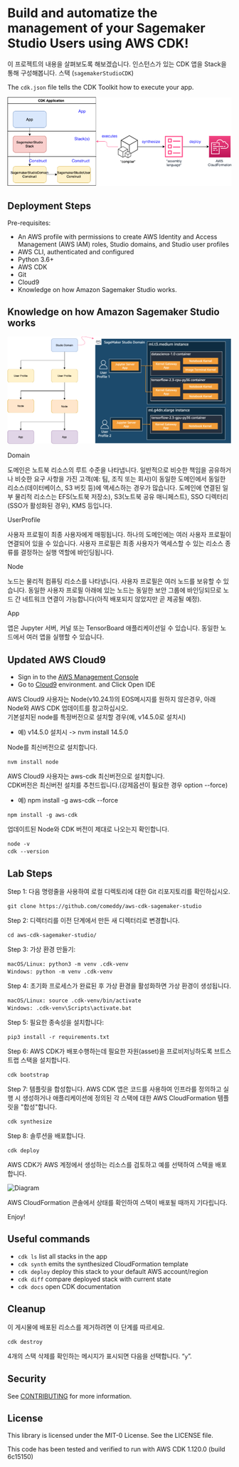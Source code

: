 # Build and automatize the management of your Sagemaker Studio Users using AWS CDK!

이 프로젝트의 내용을 살펴보도록 해보겠습니다. 인스턴스가 있는 CDK 앱을 Stack을 통해 구성해봅니다.
스택 (`sagemakerStudioCDK`)

The `cdk.json` file tells the CDK Toolkit how to execute your app.

![Diagram](img/SM_VPC_3.png)

## Deployment Steps

Pre-requisites:

* An AWS profile with permissions to create AWS Identity and Access Management (AWS IAM) roles, Studio domains, and Studio user profiles
* AWS CLI, authenticated and configured
* Python 3.6+
* AWS CDK
* Git
* Cloud9
* Knowledge on how Amazon Sagemaker Studio works.

## Knowledge on how Amazon Sagemaker Studio works

![Diagram](img/SM_VPC_CDK_Domain.png)

Domain

도메인은 노트북 리소스의 루트 수준을 나타냅니다. 일반적으로 비슷한 책임을 공유하거나 비슷한 요구 사항을 가진 고객(예: 팀, 조직 또는 회사)이 동일한 도메인에서 동일한 리소스(데이터베이스, S3 버킷 등)에 액세스하는 경우가 많습니다. 
도메인에 연결된 일부 물리적 리소스는 EFS(노트북 저장소), S3(노트북 공유 매니페스트), SSO 디렉터리(SSO가 활성화된 경우), KMS 등입니다.

UserProfile

사용자 프로필이 최종 사용자에게 매핑됩니다. 하나의 도메인에는 여러 사용자 프로필이 연결되어 있을 수 있습니다. 
사용자 프로필은 최종 사용자가 액세스할 수 있는 리소스 종류를 결정하는 실행 역할에 바인딩됩니다.

Node

노드는 물리적 컴퓨팅 리소스를 나타냅니다. 사용자 프로필은 여러 노드를 보유할 수 있습니다. 
동일한 사용자 프로필 아래에 있는 노드는 동일한 보안 그룹에 바인딩되므로 노드 간 네트워크 연결이 가능합니다(아직 배포되지 않았지만 곧 제공될 예정).

App

앱은 Jupyter 서버, 커널 또는 TensorBoard 애플리케이션일 수 있습니다. 동일한 노드에서 여러 앱을 실행할 수 있습니다.


## Updated AWS Cloud9

* Sign in to the [AWS Management Console](https://console.aws.amazon.com/)
* Go to [Cloud9](https://console.aws.amazon.com/cloud9/) environment. and Click Open IDE


AWS Cloud9 사용자는 Node(v10.24.1)의 EOS메시지를 원하지 않은경우, 아래 Node와 AWS CDK 업데이트를 참고하십시오. <br>
기본설치된 node를 특정버전으로 설치할 경우(예, v14.5.0로 설치시)<br> 

* 예) v14.5.0 설치시 -> nvm install 14.5.0

Node를 최신버전으로 설치합니다.

`nvm install node`

AWS Cloud9 사용자는 aws-cdk 최신버전으로 설치합니다.<br>
CDK버전은 최신버전 설치를 추천드립니다.(강제옵션이 필요한 경우 option --force) <br>

* 예) npm install -g aws-cdk --force

`npm install -g aws-cdk`

업데이트된 Node와 CDK 버전이 제대로 나오는지 확인합니다.

`node -v` <br>
`cdk --version`

## Lab Steps

Step 1: 다음 명령줄을 사용하여 로컬 디렉토리에 대한 Git 리포지토리를 확인하십시오.

`git clone https://github.com/comeddy/aws-cdk-sagemaker-studio`

Step 2: 디렉터리를 이전 단계에서 만든 새 디렉터리로 변경합니다.

`cd aws-cdk-sagemaker-studio/`

Step 3: 가상 환경 만들기:

`macOS/Linux: python3 -m venv .cdk-venv` <br>
`Windows: python -m venv .cdk-venv`

Step 4: 초기화 프로세스가 완료된 후 가상 환경을 활성화하면 가상 환경이 생성됩니다.

`macOS/Linux: source .cdk-venv/bin/activate` <br>
`Windows: .cdk-venv\Scripts\activate.bat`

Step 5: 필요한 종속성을 설치합니다:

`pip3 install -r requirements.txt`

Step 6: AWS CDK가 배포수행하는데 필요한 자원(asset)을 프로비저닝하도록 브트스트랩 스택을 설치합니다.

`cdk bootstrap`

Step 7: 템플릿을 합성합니다. AWS CDK 앱은 코드를 사용하여 인프라를 정의하고 실행 시 생성하거나
애플리케이션에 정의된 각 스택에 대한 AWS CloudFormation 템플릿을 "합성"합니다.

`cdk synthesize`

Step 8: 솔루션을 배포합니다.

`cdk deploy`

AWS CDK가 AWS 계정에서 생성하는 리소스를 검토하고 예를 선택하여 스택을 배포합니다.

![Diagram](img/aws_cdk_sagemake_studio_deploy_confimation.png)

AWS CloudFormation 콘솔에서 상태를 확인하여 스택이 배포될 때까지 기다립니다.

Enjoy!

## Useful commands

* `cdk ls`          list all stacks in the app
* `cdk synth`       emits the synthesized CloudFormation template
* `cdk deploy`      deploy this stack to your default AWS account/region
* `cdk diff`        compare deployed stack with current state
* `cdk docs`        open CDK documentation

## Cleanup

이 게시물에 배포된 리소스를 제거하려면 이 단계를 따르세요.

`cdk destroy`

4개의 스택 삭제를 확인하는 메시지가 표시되면 다음을 선택합니다. “`y`”.

## Security

See [CONTRIBUTING](CONTRIBUTING.md#security-issue-notifications) for more information.

## License

This library is licensed under the MIT-0 License. See the LICENSE file.

This code has been tested and verified to run with AWS CDK 1.120.0 (build 6c15150)





